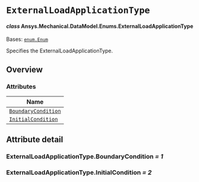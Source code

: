 # `ExternalLoadApplicationType`

<a id="ansys.mechanical.stubs.v242.Ansys.Mechanical.DataModel.Enums.ExternalLoadApplicationType"></a>

#### *class* Ansys.Mechanical.DataModel.Enums.ExternalLoadApplicationType

Bases: [`enum.Enum`](https://docs.python.org/3/library/enum.html#enum.Enum)

Specifies the ExternalLoadApplicationType.

<!-- !! processed by numpydoc !! -->

<a id="overview"></a>

## Overview

### Attributes

| Name |
| ------------------------------------------------------------------------------------------------------------------------------------------------------------ |
| [`BoundaryCondition`](#ExternalLoadApplicationType.BoundaryCondition) |
| [`InitialCondition`](#ExternalLoadApplicationType.InitialCondition) |

<a id="attribute-detail"></a>

## Attribute detail

<a id="ExternalLoadApplicationType.BoundaryCondition"></a>

### ExternalLoadApplicationType.BoundaryCondition *= 1*

<a id="ExternalLoadApplicationType.InitialCondition"></a>

### ExternalLoadApplicationType.InitialCondition *= 2*



